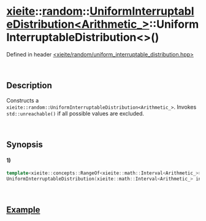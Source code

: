 # [xieite](../../../../../../xieite.md)\:\:[random](../../../../../../random.md)\:\:[UniformInterruptableDistribution<Arithmetic_>](../../../../uniform_interruptable_distribution.md)\:\:UniformInterruptableDistribution\<\>\(\)
Defined in header [<xieite/random/uniform_interruptable_distribution.hpp>](../../../../../../../include/xieite/random/uniform_interruptable_distribution.hpp)

&nbsp;

## Description
Constructs a `xieite::random::UniformInterruptableDistribution<Arithmetic_>`. Invokes `std::unreachable()` if all possible values are excluded.

&nbsp;

## Synopsis
#### 1)
```cpp
template<xieite::concepts::RangeOf<xieite::math::Interval<Arithmetic_>> IntervalRange_>
UniformInterruptableDistribution(xieite::math::Interval<Arithmetic_> interval, IntervalRange_&& interruptions) noexcept;
```

&nbsp;

## [Example](../../../../uniform_interruptable_distribution.md#Example)
